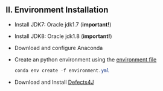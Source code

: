## II. Environment Installation

* Install JDK7: Oracle jdk1.7 (**important!**)
* Install JDK8: Oracle jdk1.8 (**important!**)
* Download and configure Anaconda
* Create an python environment using the [environment file](https://github.com/fse19/iFixR/blob/master/environment.yml)
  ```powershell
  conda env create -f environment.yml
  ```
  
* Download and Install [Defects4J](https://github.com/rjust/defects4j)